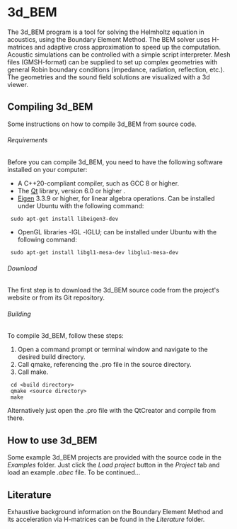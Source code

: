 # 3d_BEM
The 3d_BEM program is a tool for solving the Helmholtz equation in acoustics, using the Boundary Element Method. The BEM solver uses H-matrices and adaptive cross approximation to speed up the computation. Acoustic simulations can be controlled with a simple script interpreter. Mesh files (GMSH-format) can be supplied to set up complex geometries with general Robin boundary conditions (impedance, radiation, reflection, etc.). The geometries and the sound field solutions are visualized with a 3d viewer.

## Compiling 3d_BEM
Some instructions on how to compile 3d_BEM from source code.

###### Requirements
Before you can compile 3d_BEM, you need to have the following software installed on your computer:

 - A C++20-compliant compiler, such as GCC 8 or higher.
 - The [Qt] library, version 6.0 or higher .
 - [Eigen] 3.3.9 or higher, for linear algebra operations. Can be installed under Ubuntu with the following command:
```
 sudo apt-get install libeigen3-dev
```
 - OpenGL libraries -lGL -lGLU; can be installed under Ubuntu with the following command:

```
 sudo apt-get install libgl1-mesa-dev libglu1-mesa-dev 
```
###### Download
The first step is to download the 3d_BEM source code from the project's website or from its Git repository.

###### Building
To compile 3d_BEM, follow these steps:

 1. Open a command prompt or terminal window and navigate to the desired build directory.
 2. Call qmake, referencing the .pro file in the source directory.
 3. Call make.

```
 cd <build directory> 
 qmake <source directory>
 make
```
Alternatively just open the .pro file with the QtCreator and compile from there.

## How to use 3d_BEM
Some example 3d_BEM projects are provided with the source code in the *Examples* folder. Just click the *Load project* button in the *Project* tab and load an example *.abec* file.
To be continued...

## Literature
Exhaustive background information on the Boundary Element Method and its acceleration via H-matrices can be found in the *Literature* folder.

[Qt]:https://www.qt.io/
[Eigen]:https://eigen.tuxfamily.org/
